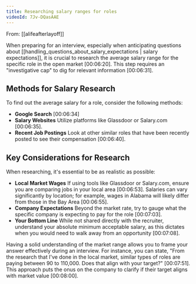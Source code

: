 ```yaml
---
title: Researching salary ranges for roles
videoId: 7Jv-DQasAAE
---
```


From: [[alifeafterlayoff]] <br/> 

When preparing for an interview, especially when anticipating questions about [[handling_questions_about_salary_expectations | salary expectations]], it is crucial to research the average salary range for the specific role in the open market <a class="yt-timestamp" data-t="00:06:20">[00:06:20]</a>. This step requires an "investigative cap" to dig for relevant information <a class="yt-timestamp" data-t="00:06:31">[00:06:31]</a>.

## Methods for Salary Research

To find out the average salary for a role, consider the following methods:
*   **Google Search** <a class="yt-timestamp" data-t="00:06:34">[00:06:34]</a>
*   **Salary Websites** Utilize platforms like Glassdoor or Salary.com <a class="yt-timestamp" data-t="00:06:35">[00:06:35]</a>.
*   **Recent Job Postings** Look at other similar roles that have been recently posted to see their compensation <a class="yt-timestamp" data-t="00:06:40">[00:06:40]</a>.

## Key Considerations for Research

When researching, it's essential to be as realistic as possible:
*   **Local Market Wages** If using tools like Glassdoor or Salary.com, ensure you are comparing jobs in your local area <a class="yt-timestamp" data-t="00:06:53">[00:06:53]</a>. Salaries can vary significantly by location; for example, wages in Alabama will likely differ from those in the Bay Area <a class="yt-timestamp" data-t="00:06:55">[00:06:55]</a>.
*   **Company Expectations** Beyond the market rate, try to gauge what the specific company is expecting to pay for the role <a class="yt-timestamp" data-t="00:07:03">[00:07:03]</a>.
*   **Your Bottom Line** While not shared directly with the recruiter, understand your absolute minimum acceptable salary, as this dictates when you would need to walk away from an opportunity <a class="yt-timestamp" data-t="00:07:08">[00:07:08]</a>.

Having a solid understanding of the market range allows you to frame your answer effectively during an interview. For instance, you can state, "From the research that I've done in the local market, similar types of roles are paying between 90 to 110,000. Does that align with your target?" <a class="yt-timestamp" data-t="00:07:51">[00:07:51]</a>. This approach puts the onus on the company to clarify if their target aligns with market value <a class="yt-timestamp" data-t="00:08:00">[00:08:00]</a>.